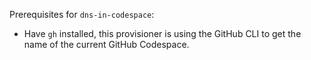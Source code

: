 Prerequisites for `dns-in-codespace`:
- Have `gh` installed, this provisioner is using the GitHub CLI to get the name of the current GitHub Codespace.
